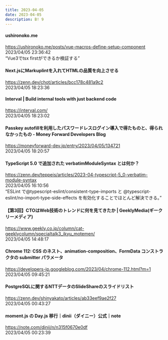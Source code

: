 ```yaml
---
title: 2023-04-05
date: 2023-04-05
description: B! 9
---
```


#### ushironoko.me
https://ushironoko.me/posts/vue-macros-define-setup-component<br>
2023/04/05 23:36:42<br>
“Vue3でtsx firstができるか検証する”


#### Next.jsにMarkuplintを入れてHTMLの品質を向上させる
https://zenn.dev/chot/articles/bcc178c481a9c2<br>
2023/04/05 18:23:36<br>


#### Interval | Build internal tools with just backend code
https://interval.com/<br>
2023/04/05 18:23:02<br>


#### Passkey autofillを利用したパスワードレスログイン導入で得たものと、得られなかったもの - Money Forward Developers Blog
https://moneyforward-dev.jp/entry/2023/04/05/134721<br>
2023/04/05 18:20:57<br>


#### TypeScript 5.0 で追加された verbatimModuleSyntax とは何か？
https://zenn.dev/teppeis/articles/2023-04-typescript-5_0-verbatim-module-syntax<br>
2023/04/05 16:10:56<br>
“ESLint で@typescript-eslint/consistent-type-imports と @typescript-eslint/no-import-type-side-effects を有効化することでほとんど解決できる。”


#### 【第3回】CTOはWeb技術のトレンドに何を見てきたか | GeeklyMedia(ギークリーメディア)
https://www.geekly.co.jp/column/cat-geeklycolumn/specialtalk3_ikyu_motemen/<br>
2023/04/05 14:48:17<br>


#### Chrome 112: CSS のネスト、animation-composition、FormData コンストラクタの submitter パラメータ
https://developers-jp.googleblog.com/2023/04/chrome-112.html?m=1<br>
2023/04/05 09:45:21<br>


#### PostgreSQLに関するNTTデータのSlideShareのスライドリスト
https://zenn.dev/shinyakato/articles/ab33eef9ae2f27<br>
2023/04/05 00:43:27<br>


#### moment.js の Day.js 移行｜dinii（ダイニー）公式｜note
https://note.com/dinii/n/n315f0670e0df<br>
2023/04/05 00:23:39<br>



